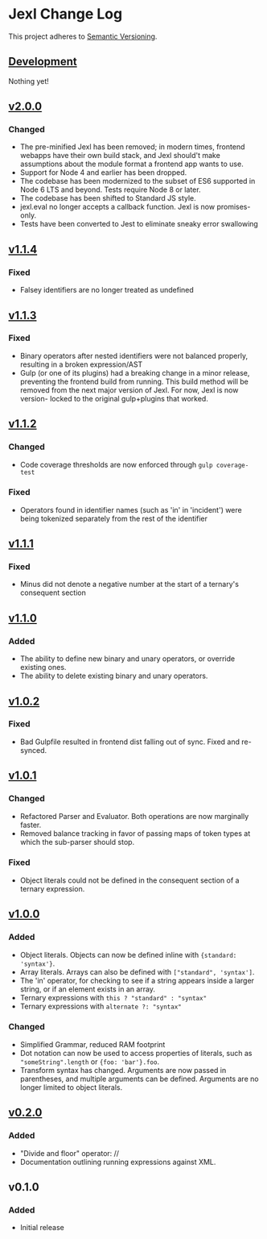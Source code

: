 # Jexl Change Log
This project adheres to [Semantic Versioning](http://semver.org/).

## [Development]
Nothing yet!

## [v2.0.0]
### Changed
- The pre-minified Jexl has been removed; in modern times, frontend
webapps have their own build stack, and Jexl should't make assumptions
about the module format a frontend app wants to use.
- Support for Node 4 and earlier has been dropped.
- The codebase has been modernized to the subset of ES6 supported in
Node 6 LTS and beyond. Tests require Node 8 or later.
- The codebase has been shifted to Standard JS style.
- jexl.eval no longer accepts a callback function. Jexl is now promises-only.
- Tests have been converted to Jest to eliminate sneaky error swallowing

## [v1.1.4]
### Fixed
- Falsey identifiers are no longer treated as undefined

## [v1.1.3]
### Fixed
- Binary operators after nested identifiers were not balanced properly,
resulting in a broken expression/AST
- Gulp (or one of its plugins) had a breaking change in a minor release,
preventing the frontend build from running. This build method will be
removed from the next major version of Jexl. For now, Jexl is now version-
locked to the original gulp+plugins that worked.

## [v1.1.2]
### Changed
- Code coverage thresholds are now enforced through `gulp coverage-test`

### Fixed
- Operators found in identifier names (such as 'in' in 'incident') were being
tokenized separately from the rest of the identifier

## [v1.1.1]
### Fixed
- Minus did not denote a negative number at the start of a ternary's consequent
section

## [v1.1.0]
### Added
- The ability to define new binary and unary operators, or override existing
ones.
- The ability to delete existing binary and unary operators.

## [v1.0.2]
### Fixed
- Bad Gulpfile resulted in frontend dist falling out of sync. Fixed and
re-synced.

## [v1.0.1]
### Changed
- Refactored Parser and Evaluator. Both operations are now marginally faster.
- Removed balance tracking in favor of passing maps of token types at which
the sub-parser should stop.

### Fixed
- Object literals could not be defined in the consequent section of a ternary
expression.

## [v1.0.0]
### Added
- Object literals. Objects can now be defined inline with
`{standard: 'syntax'}`.
- Array literals. Arrays can also be defined with `["standard", 'syntax']`.
- The 'in' operator, for checking to see if a string appears inside a larger
string, or if an element exists in an array.
- Ternary expressions with `this ? "standard" : "syntax"`
- Ternary expressions with `alternate ?: "syntax"`

### Changed
- Simplified Grammar, reduced RAM footprint
- Dot notation can now be used to access properties of literals, such as
`"someString".length` or `{foo: 'bar'}.foo`.
- Transform syntax has changed. Arguments are now passed in parentheses, and
multiple arguments can be defined. Arguments are no longer limited to object
literals.

## [v0.2.0]
### Added
- "Divide and floor" operator: //
- Documentation outlining running expressions against XML.

## v0.1.0
### Added
- Initial release

[Development]: https://github.com/TomFrost/Jexl/compare/2.0.0...HEAD
[v2.0.0]: https://github.com/TomFrost/Jexl/compare/1.1.4...2.0.0
[v1.1.4]: https://github.com/TomFrost/Jexl/compare/1.1.3...1.1.4
[v1.1.3]: https://github.com/TomFrost/Jexl/compare/1.1.2...1.1.3
[v1.1.2]: https://github.com/TomFrost/Jexl/compare/1.1.1...1.1.2
[v1.1.1]: https://github.com/TomFrost/Jexl/compare/1.1.0...1.1.1
[v1.1.0]: https://github.com/TomFrost/Jexl/compare/1.0.2...1.1.0
[v1.0.2]: https://github.com/TomFrost/Jexl/compare/1.0.1...1.0.2
[v1.0.1]: https://github.com/TomFrost/Jexl/compare/1.0.0...1.0.1
[v1.0.0]: https://github.com/TomFrost/Jexl/compare/0.2.0...1.0.0
[v0.2.0]: https://github.com/TomFrost/Jexl/compare/0.1.0...0.2.0
